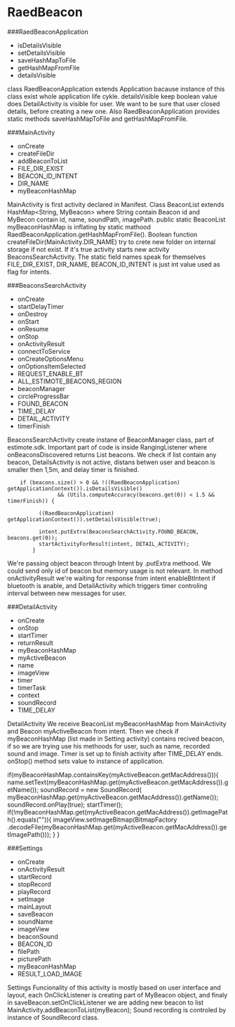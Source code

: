 # RaedBeacon

###RaedBeaconApplication
- isDetailsVisible
- setDetailsVisible
- saveHashMapToFile
- getHashMapFromFile
- detailsVisible

class RaedBeaconApplication extends Application bacause instance of this class exist whole application life cykle.
detailsVisible keep boolean value does DetailActivity is visible for user.
We want to be sure that user closed details, before creating a new one.
Also RaedBeaconApplication provides static methods
saveHashMapToFile and getHashMapFromFile.


###MainActivity
- onCreate
- createFileDir
- addBeaconToList
- FILE_DIR_EXIST
- BEACON_ID_INTENT
- DIR_NAME
- myBeaconHashMap

MainActivity is first activity declared in Manifest. 
Class BeaconList extends  HashMap<String, MyBeacon> where String contain Beacon id and MyBecon contain id, name, soundPath, imagePath.
public static BeaconList myBeaconHashMap is inflating by static mathood RaedBeaconApplication.getHashMapFromFile().
Boolean function createFileDir(MainActivity.DIR_NAME) try to crete new folder on internal storage if not exist.
If it's true activity starts new activity BeaconsSearchActivity.
The static field names speak for themselves FILE_DIR_EXIST, DIR_NAME, BEACON_ID_INTENT is just int value used as flag for intents.


###BeaconsSearchActivity
- onCreate
- startDelayTimer
- onDestroy
- onStart
- onResume
- onStop
- onActivityResult
- connectToService
- onCreateOptionsMenu
- onOptionsItemSelected
- REQUEST_ENABLE_BT
- ALL_ESTIMOTE_BEACONS_REGION
- beaconManager
- circleProgressBar
- FOUND_BEACON
- TIME_DELAY
- DETAIL_ACTIVITY
- timerFinish

BeaconsSearchActivity create instane of BeaconManager class, part of estimote.sdk.
Important part of code is inside RangingListener where onBeaconsDiscovered returns List<Beacon> beacons.
We check if list contain any beacon, DetailsActivity is not active, distans betwen user and beacon is smaller then 1,5m, 
and delay timer is finished.

        if (beacons.size() > 0 && !((RaedBeaconApplication) getApplicationContext()).isDetailsVisible()
                    && (Utils.computeAccuracy(beacons.get(0)) < 1.5 && timerFinish)) {

              ((RaedBeaconApplication) getApplicationContext()).setDetailsVisible(true);

              intent.putExtra(BeaconsSearchActivity.FOUND_BEACON, beacons.get(0));
              startActivityForResult(intent, DETAIL_ACTIVITY);
            }

We're passing object beacon through Intent by .putExtra methood. We could send only id of beacon but memory usage is not relevant.
In method  onActivityResult we're waiting for response from intent enableBtIntent if bluetooth is anable, and DetailActivity which triggers timer controling interval between new messages for user.


###DetailActivity
- onCreate
- onStop
- startTimer
- returnResult
- myBeaconHashMap
- myActiveBeacon
- name
- imageView
- timer
- timerTask
- context
- soundRecord
- TIME_DELAY

DetailActivity
We receive BeaconList myBeaconHashMap from MainActivity and Beacon myActiveBeacon from intent.
Then we check if myBeaconHashMap (list made in Setting activity) contains recived beacon, if so we are trying use his methoods for user, such as name, recorded sound and image. Timer is set up to finish activity after TIME_DELAY ends.
onStop() method sets value to instance of application.

  if(myBeaconHashMap.containsKey(myActiveBeacon.getMacAddress())){
            name.setText(myBeaconHashMap.get(myActiveBeacon.getMacAddress()).getName());
            soundRecord = new SoundRecord(
                    myBeaconHashMap.get(myActiveBeacon.getMacAddress()).getName());
            soundRecord.onPlay(true);
            startTimer();
            if(!myBeaconHashMap.get(myActiveBeacon.getMacAddress()).getImagePath().equals("")){
                imageView.setImageBitmap(BitmapFactory
                        .decodeFile(myBeaconHashMap.get(myActiveBeacon.getMacAddress()).getImagePath()));
            }
        }


 
###Settings
- onCreate
- onActivityResult
- startRecord
- stopRecord
- playRecord
- setImage
- mainLayout
- saveBeacon
- soundName
- imageView
- beaconSound
- BEACON_ID
- filePath
- picturePath
- myBeaconHashMap
- RESULT_LOAD_IMAGE

Settings
Funcionality of this activity is mostly based on user interface and layout, each OnClickListener is creating part of MyBeacon object, and finaly in saveBeacon.setOnClickListener we are adding new beacon to list  MainActivity.addBeaconToList(myBeacon);
Sound recording is controled by instance of SoundRecord class.
